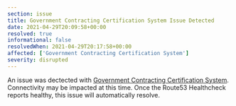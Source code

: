 ```yaml
---
section: issue
title: Government Contracting Certification System Issue Detected
date: 2021-04-29T20:09:58+00:00
resolved: true
informational: false
resolvedWhen: 2021-04-29T20:17:58+00:00
affected: ['Government Contracting Certification System']
severity: disrupted
---
```

An issue was dectected with [Government Contracting Certification System](https://certify.sba.gov).  Connectivity may be impacted at this time.  Once the Route53 Healthcheck reports healthy, this issue will automatically resolve.
